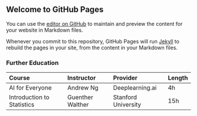 ## Welcome to GitHub Pages

You can use the [editor on GitHub](https://github.com/Alex-Rogan/Alex-Rogan.github.io/edit/main/README.md) to maintain and preview the content for your website in Markdown files.

Whenever you commit to this repository, GitHub Pages will run [Jekyll](https://jekyllrb.com/) to rebuild the pages in your site, from the content in your Markdown files.

### Further Education
| Course                     | Instructor       | Provider            | Length |
| :------------------------- | :--------------- | :------------------ | :----- |
| AI for Everyone            | Andrew Ng        | Deeplearning.ai     | 4h     |
| Introduction to Statistics | Guenther Walther | Stanford University | 15h    |
